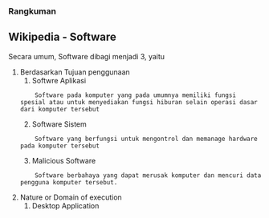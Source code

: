### Rangkuman
## Wikipedia - Software
Secara umum, Software dibagi menjadi 3, yaitu 
1. Berdasarkan Tujuan penggunaan
    1. Softwre Aplikasi
    ```
        Software pada komputer yang pada umumnya memiliki fungsi spesial atau untuk menyediakan fungsi hiburan selain operasi dasar dari komputer tersebut
    ```
    2. Software Sistem
    ```  
        Software yang berfungsi untuk mengontrol dan memanage hardware pada komputer tersebut
    ```
    3. Malicious Software
    ```
        Software berbahaya yang dapat merusak komputer dan mencuri data pengguna komputer tersebut.
    ```
2. Nature or Domain of execution
    1. Desktop Application